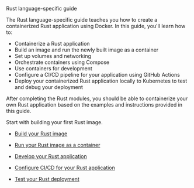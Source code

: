Rust language-specific guide


The Rust language-specific guide teaches you how to create a containerized Rust application using Docker. In this guide, you'll learn how to:

- Containerize a Rust application
- Build an image and run the newly built image as a container
- Set up volumes and networking
- Orchestrate containers using Compose
- Use containers for development
- Configure a CI/CD pipeline for your application using GitHub Actions
- Deploy your containerized Rust application locally to Kubernetes to test and debug your deployment

After completing the Rust modules, you should be able to containerize your own Rust application based on the examples and instructions provided in this guide.

Start with building your first Rust image.



- [Build your Rust image](https://docs.docker.com/guides/rust/build-images/)

- [Run your Rust image as a container](https://docs.docker.com/guides/rust/run-containers/)

- [Develop your Rust application](https://docs.docker.com/guides/rust/develop/)

- [Configure CI/CD for your Rust application](https://docs.docker.com/guides/rust/configure-ci-cd/)

- [Test your Rust deployment](https://docs.docker.com/guides/rust/deploy/)
